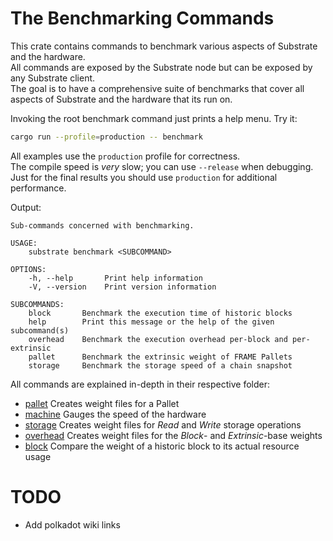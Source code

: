 # The Benchmarking Commands

This crate contains commands to benchmark various aspects of Substrate and the hardware.  
All commands are exposed by the Substrate node but can be exposed by any Substrate client.  
The goal is to have a comprehensive suite of benchmarks that cover all aspects of Substrate and the hardware that its run on.

Invoking the root benchmark command just prints a help menu. Try it:  
```sh
cargo run --profile=production -- benchmark
```
All examples use the `production` profile for correctness.  
The compile speed is *very* slow; you can use `--release` when debugging.  
Just for the final results you should use `production` for additional performance.

Output:  
```pre
Sub-commands concerned with benchmarking.

USAGE:
    substrate benchmark <SUBCOMMAND>

OPTIONS:
    -h, --help       Print help information
    -V, --version    Print version information

SUBCOMMANDS:
    block       Benchmark the execution time of historic blocks
    help        Print this message or the help of the given subcommand(s)
    overhead    Benchmark the execution overhead per-block and per-extrinsic
    pallet      Benchmark the extrinsic weight of FRAME Pallets
    storage     Benchmark the storage speed of a chain snapshot
```

All commands are explained in-depth in their respective folder:  
- [pallet] Creates weight files for a Pallet
- [machine] Gauges the speed of the hardware
- [storage] Creates weight files for *Read* and *Write* storage operations
- [overhead] Creates weight files for the *Block*- and *Extrinsic*-base weights
- [block] Compare the weight of a historic block to its actual resource usage

# TODO
- Add polkadot wiki links

<!-- LINKS -->

[pallet]: src/pallet/README.md
[machine]: src/machine/README.md
[storage]: src/storage/README.md
[overhead]: src/overhead/README.md
[block]: src/block/README.md
